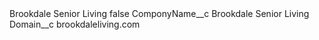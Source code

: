 <?xml version="1.0" encoding="UTF-8"?>
<CustomMetadata xmlns="http://soap.sforce.com/2006/04/metadata" xmlns:xsi="http://www.w3.org/2001/XMLSchema-instance" xmlns:xsd="http://www.w3.org/2001/XMLSchema">
    <label>Brookdale Senior Living</label>
    <protected>false</protected>
    <values>
        <field>ComponyName__c</field>
        <value xsi:type="xsd:string">Brookdale Senior Living</value>
    </values>
    <values>
        <field>Domain__c</field>
        <value xsi:type="xsd:string">brookdaleliving.com</value>
    </values>
</CustomMetadata>
